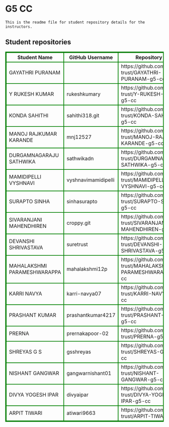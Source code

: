 # G5 CC
    This is the readme file for student repository details for the instructors.
## Student repositories 
<table style="border : 2px solid green; width:100%;">
<tr >
<th style="border : 2px solid green;">Student Name</th>
<th style="border : 2px solid green;">GitHub Username</th>
<th style="border : 2px solid green;">Repository link</th>
</tr>
<tr style="border : 2px solid green;">
<td style="border : 2px solid green;">GAYATHRI PURANAM</td> 

<td style="border : 2px solid green;"></td> 

<td style="border : 2px solid green;">https://github.com/sure-trust/GAYATHRI-PURANAM-g5-cc</td> 
</tr>

<tr style="border : 2px solid green;">
<td style="border : 2px solid green;">Y RUKESH KUMAR</td> 

<td style="border : 2px solid green;">rukeshkumary</td> 

<td style="border : 2px solid green;">https://github.com/sure-trust/Y-RUKESH-KUMAR-g5-cc</td> 
</tr>

<tr style="border : 2px solid green;">
<td style="border : 2px solid green;">KONDA SAHITHI</td> 

<td style="border : 2px solid green;">sahithi318.git</td> 

<td style="border : 2px solid green;">https://github.com/sure-trust/KONDA-SAHITHI-g5-cc</td> 
</tr>

<tr style="border : 2px solid green;">
<td style="border : 2px solid green;">MANOJ RAJKUMAR KARANDE</td> 

<td style="border : 2px solid green;">mnj12527</td> 

<td style="border : 2px solid green;">https://github.com/sure-trust/MANOJ-RAJKUMAR-KARANDE-g5-cc</td> 
</tr>

<tr style="border : 2px solid green;">
<td style="border : 2px solid green;">DURGAMNAGARAJU SATHWIKA</td> 

<td style="border : 2px solid green;">sathwikadn</td> 

<td style="border : 2px solid green;">https://github.com/sure-trust/DURGAMNAGARAJU-SATHWIKA-g5-cc</td> 
</tr>

<tr style="border : 2px solid green;">
<td style="border : 2px solid green;">MAMIDIPELLI VYSHNAVI</td> 

<td style="border : 2px solid green;">vyshnavimamidipelli</td> 

<td style="border : 2px solid green;">https://github.com/sure-trust/MAMIDIPELLI-VYSHNAVI-g5-cc</td> 
</tr>

<tr style="border : 2px solid green;">
<td style="border : 2px solid green;">SURAPTO SINHA</td> 

<td style="border : 2px solid green;">sinhasurapto</td> 

<td style="border : 2px solid green;">https://github.com/sure-trust/SURAPTO-SINHA-g5-cc</td> 
</tr>

<tr style="border : 2px solid green;">
<td style="border : 2px solid green;">SIVARANJANI MAHENDHIREN</td> 

<td style="border : 2px solid green;">croppy.git</td> 

<td style="border : 2px solid green;">https://github.com/sure-trust/SIVARANJANI-MAHENDHIREN-g5-cc</td> 
</tr>

<tr style="border : 2px solid green;">
<td style="border : 2px solid green;">DEVANSHI SHRIVASTAVA</td> 

<td style="border : 2px solid green;">suretrust</td> 

<td style="border : 2px solid green;">https://github.com/sure-trust/DEVANSHI-SHRIVASTAVA-g5-cc</td> 
</tr>

<tr style="border : 2px solid green;">
<td style="border : 2px solid green;">MAHALAKSHMI PARAMESHWARAPPA</td> 

<td style="border : 2px solid green;">mahalakshmi12p</td> 

<td style="border : 2px solid green;">https://github.com/sure-trust/MAHALAKSHMI-PARAMESHWARAPPA-g5-cc</td> 
</tr>

<tr style="border : 2px solid green;">
<td style="border : 2px solid green;">KARRI NAVYA</td> 

<td style="border : 2px solid green;">karri-navya07</td> 

<td style="border : 2px solid green;">https://github.com/sure-trust/KARRI-NAVYA-g5-cc</td> 
</tr>

<tr style="border : 2px solid green;">
<td style="border : 2px solid green;">PRASHANT KUMAR</td> 

<td style="border : 2px solid green;">prashantkumar4217</td> 

<td style="border : 2px solid green;">https://github.com/sure-trust/PRASHANT-KUMAR-g5-cc</td> 
</tr>

<tr style="border : 2px solid green;">
<td style="border : 2px solid green;">PRERNA</td> 

<td style="border : 2px solid green;">prernakapoor-02</td> 

<td style="border : 2px solid green;">https://github.com/sure-trust/PRERNA-g5-cc</td> 
</tr>

<tr style="border : 2px solid green;">
<td style="border : 2px solid green;">SHREYAS G S</td> 

<td style="border : 2px solid green;">gsshreyas</td> 

<td style="border : 2px solid green;">https://github.com/sure-trust/SHREYAS-G-S-g5-cc</td> 
</tr>

<tr style="border : 2px solid green;">
<td style="border : 2px solid green;">NISHANT GANGWAR</td> 

<td style="border : 2px solid green;">gangwarnishant01</td> 

<td style="border : 2px solid green;">https://github.com/sure-trust/NISHANT-GANGWAR-g5-cc</td> 
</tr>

<tr style="border : 2px solid green;">
<td style="border : 2px solid green;">DIVYA YOGESH IPAR</td> 

<td style="border : 2px solid green;">divyaipar</td> 

<td style="border : 2px solid green;">https://github.com/sure-trust/DIVYA-YOGESH-IPAR-g5-cc</td> 
</tr>

<tr style="border : 2px solid green;">
<td style="border : 2px solid green;">ARPIT TIWARI</td> 

<td style="border : 2px solid green;">atiwari9663</td> 

<td style="border : 2px solid green;">https://github.com/sure-trust/ARPIT-TIWARI-g5-cc</td> 
</tr>
